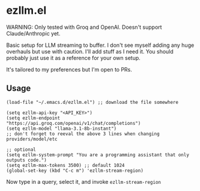 # ezllm.el

WARNING: Only tested with Groq and OpenAI. Doesn't support Claude/Anthropic yet.

Basic setup for LLM streaming to buffer. I don't see myself adding any huge overhauls but use with caution. I'll add stuff as I need it. You should probably just use it as a reference for your own setup.

It's tailored to my preferences but I'm open to PRs.

## Usage
```
(load-file "~/.emacs.d/ezllm.el") ;; download the file somewhere

(setq ezllm-api-key "<API_KEY>")
(setq ezllm-endpoint "https://api.groq.com/openai/v1/chat/completions")
(setq ezllm-model "llama-3.1-8b-instant")
;; don't forget to reeval the above 3 lines when changing providers/model/etc

;; optional
(setq ezllm-system-prompt "You are a programming assistant that only outputs code.")
(setq ezllm-max-tokens 3500) ;; default 1024
(global-set-key (kbd "C-c m") 'ezllm-stream-region)
```
Now type in a query, select it, and invoke `ezllm-stream-region`
